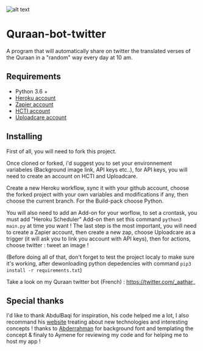 ![alt text][basmalah]


# Quraan-bot-twitter


A program that will automatically share on twitter the translated verses of the Quraan in a "random" way every day at 10 am.


## Requirements

* Python 3.6 +
* [Heroku account](https://dashboard.heroku.com/)
* [Zapier account](https://zapier.com/app/dashboard)
* [HCTI account](https://htmlcsstoimage.com/)
* [Uploadcare account](https://uploadcare.com/)


## Installing 

First of all, you will need to fork this project.

Once cloned or forked, i'd suggest you to set your environnement variabeles (Background image link, API keys etc..), for API keys, you will need to create an account on HCTI and Uploadcare.

Create a new Heroku workflow, sync it with your github account, choose the forked project with your own variables and modifications if any, then choose the current branch. For the Build-pack choose Python.

You will also need to add an Add-on for your worflow, to set a crontask, you must add "Heroku Scheduler" Add-on then set this command `python3 main.py` at time you want !
The last step is the most important, you will need to create a Zapier account, then create a new zap, choose Uploadcare as a trigger (it will ask you to link you account with API keys), then for actions, choose twitter : tweet an image ! 

(Before doing all of that, don't forget to test the project localy to make sure it's working, after dewonloading python depedencies with command `pip3 install -r requirements.txt`)

Take a look on my Quraan twitter bot (French) : https://twitter.com/_aathar_


## Special thanks

I'd like to thank AbdulBaqi for inspiration, his code helped me a lot, I also recommand his [website](http://abdulbaqi.io/tag/technology/) treating about new technologies and interesting concepts ! 
thanks to [Abderrahman](https://www.instagram.com/ansary.sahrawi/) for background font and templating the concept & finaly to Aymene for reviewing my code and for helping me to host my app ! 


[basmalah]: https://github.com/akhalildjo/atharelquraan/blob/0dfbf759926a89f2c4a88752298f5142777c5030/athar-basmalah.png "BismiLah ar-rahman ar-rahim"
